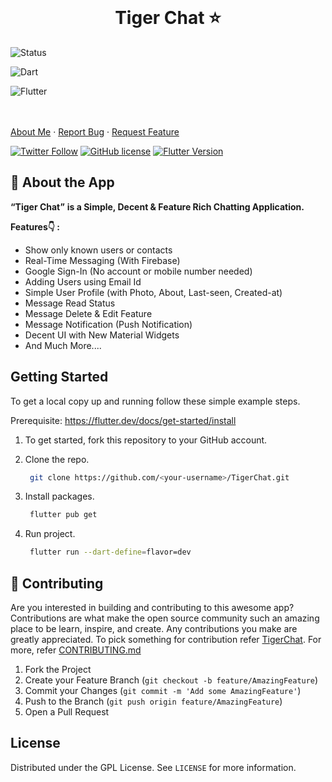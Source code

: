 <!-- PROJECT LOGO -->
<br />
<p align="center">
  <h1 align="center">Tiger Chat ⭐️</h1>

![Status](https://img.shields.io/badge/Status-Active-brightgreen)
  
![Dart](https://img.shields.io/badge/dart-100%25-brightgreen)

![Flutter](https://img.shields.io/badge/Flutter-Cross%20Platform-blue)

<br />
    <br />
    <a href="https://professionalsoft.epizy.com">About Me</a>
    ·
    <a href="https://github.com/DEVAAMSB/TigerChat/issues">Report Bug</a>
    ·
    <a href="https://github.com/DEVAAMSB/TigerChat/issues">Request Feature</a>
  </p>
</p>


[![Twitter Follow](https://img.shields.io/twitter/follow/DevAAMSB?color=ffcc66&logo=twitter&logoColor=ffffff&style=for-the-badge)](https://twitter.com/DevAAMSB)
[![GitHub license](https://img.shields.io/github/license/DEVAAMSB/TigerChat?style=for-the-badge)](https://github.com//TigerChat/blob/master/LICENSE)
[![Flutter Version](https://img.shields.io/static/v1?label=Flutter&message=3.10.1&color=ffcc66&style=for-the-badge)](https://flutter.dev/docs/development/tools/sdk/releases)


## 📝 About the App

**“Tiger Chat”** <b>is a Simple, Decent & Feature Rich Chatting Application.</b></br>

 <b>Features👇 : </b>
<ul>
<li>Show only known users or contacts
<li>Real-Time Messaging (With Firebase)
<li>Google Sign-In (No account or mobile number needed)
<li>Adding Users using Email Id
<li>Simple User Profile (with Photo, About, Last-seen, Created-at)
<li>Message Read Status
<li>Message Delete & Edit Feature
<li>Message Notification (Push Notification)
<li>Decent UI with New Material Widgets
<li>And Much More....
</ul>


## Getting Started

To get a local copy up and running follow these simple example steps.

Prerequisite: https://flutter.dev/docs/get-started/install

1. To get started, fork this repository to your GitHub account.

2. Clone the repo.
    ```sh
     git clone https://github.com/<your-username>/TigerChat.git
    ```
3. Install packages.
    ```sh
     flutter pub get
    ```
4. Run project.
    ```sh
     flutter run --dart-define=flavor=dev
    ```

## 🤝 Contributing

Are you interested in building and contributing to this awesome app? Contributions are what make the open source community such an amazing place to be learn, inspire, and create. Any contributions you make are greatly appreciated. To pick something for contribution refer [TigerChat](https://github.com/users/DEVAAMSB/projects/1). For more, refer [CONTRIBUTING.md](CONTRIBUTING.md)

1. Fork the Project
2. Create your Feature Branch (`git checkout -b feature/AmazingFeature`)
3. Commit your Changes (`git commit -m 'Add some AmazingFeature'`)
4. Push to the Branch (`git push origin feature/AmazingFeature`)
5. Open a Pull Request

## License

Distributed under the GPL License. See `LICENSE` for more information.
